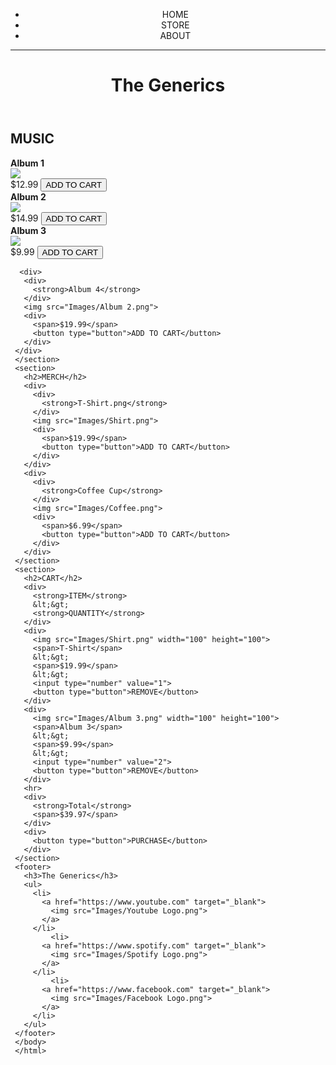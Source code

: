 <!DOCTYPE html>
<html>
  <head>
    <title>The Generics | About</title>
    <meta name="description" content="This is the description">
  </head>
  <body>
    <header>
      <nav>
        <ul>
          <li><a href="index.html"></a>HOME</li>
          <li><a href="index.html"></a>STORE</li>
          <li><a href="index.html"></a>ABOUT</li>
        </ul>
      </nav>
      <hr>
      <h1>The Generics</h1>
    </header>
    <section>
     <h2>MUSIC</h2> 
     <div>
       <strong>Album 1</strong>
     </div>
     <img src="Images/Album 1.png">
     <div>
       <span>$12.99</span>
       <button type="button">ADD TO CART</button>
     </div>
     <div>
       <div>
         <strong>Album 2</strong>
       </div>
       <img src="Images/Album 2.png">
       <div>
         <span>$14.99</span>
         <button type="button">ADD TO CART</button>
       </div>
     </div>
     <div>
       <div>
         <strong>Album 3</strong>
       </div>
       <img src="Images/Album 2.png">
       <div>
         <span>$9.99</span>
         <button type="button">ADD TO CART</button>
       </div>
     </div>
     
      <div>
       <div>
         <strong>Album 4</strong>
       </div>
       <img src="Images/Album 2.png">
       <div>
         <span>$19.99</span>
         <button type="button">ADD TO CART</button>
       </div>
     </div>
     </section>
     <section>
       <h2>MERCH</h2>
       <div>
         <div>
           <strong>T-Shirt.png</strong>
         </div>
         <img src="Images/Shirt.png">
         <div>
           <span>$19.99</span>
           <button type="button">ADD TO CART</button>
         </div>
       </div>
       <div>
         <div>
           <strong>Coffee Cup</strong>
         </div>
         <img src="Images/Coffee.png">
         <div>
           <span>$6.99</span>
           <button type="button">ADD TO CART</button>
         </div>
       </div>
     </section>
     <section>
       <h2>CART</h2>
       <div>
         <strong>ITEM</strong>
         &lt;&gt;
         <strong>QUANTITY</strong>
       </div>
       <div>
         <img src="Images/Shirt.png" width="100" height="100">
         <span>T-Shirt</span>
         &lt;&gt;
         <span>$19.99</span>
         &lt;&gt;
         <input type="number" value="1">
         <button type="button">REMOVE</button>
       </div>
       <div>
         <img src="Images/Album 3.png" width="100" height="100">
         <span>Album 3</span>
         &lt;&gt;
         <span>$9.99</span>
         &lt;&gt;
         <input type="number" value="2">
         <button type="button">REMOVE</button>
       </div>
       <hr>
       <div>
         <strong>Total</strong>
         <span>$39.97</span>
       </div>
       <div>
         <button type="button">PURCHASE</button>
       </div>
     </section>
     <footer>
       <h3>The Generics</h3>
       <ul>
         <li>
           <a href="https://www.youtube.com" target="_blank">
             <img src="Images/Youtube Logo.png">
           </a>
         </li>
             <li>
           <a href="https://www.spotify.com" target="_blank">
             <img src="Images/Spotify Logo.png">
           </a>
         </li>
             <li>
           <a href="https://www.facebook.com" target="_blank">
             <img src="Images/Facebook Logo.png">
           </a>
         </li>
       </ul>
     </footer>
     </body>
     </html>
     
